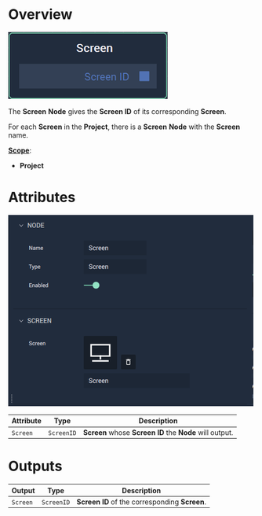 # Overview

![The Screen Node.](../../../.gitbook/assets/node-screen.png)

The **Screen** **Node** gives the **Screen ID** of its corresponding **Screen**.

For each **Screen** in the **Project**, there is a **Screen** **Node** with the **Screen** name. 

[**Scope**](../overview.md#scopes):
*  **Project**

# Attributes

![The Scene Node Attributes.](../../../.gitbook/assets/node-screen-attri.png)

|Attribute|Type|Description|
|---|---|---|
| `Screen` | `ScreenID` | **Screen** whose **Screen ID** the **Node** will output. |



# Outputs

|Output|Type|Description|
|---|---|---|
| `Screen`   | `ScreenID` | **Screen ID** of the corresponding **Screen**.    |